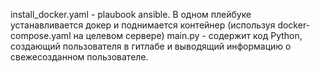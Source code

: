 install_docker.yaml - plaubook ansible. В одном плейбуке устанавливается докер и поднимается контейнер (используя docker-compose.yaml на целевом сервере)
main.py - содержит код Python, создающий пользователя в гитлабе и выводящий информацию о свежесозданном пользователе. 
